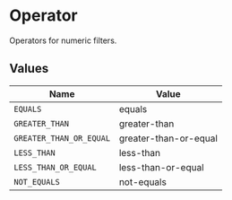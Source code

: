 # Operator

Operators for numeric filters.


## Values

| Name                    | Value                   |
| ----------------------- | ----------------------- |
| `EQUALS`                | equals                  |
| `GREATER_THAN`          | greater-than            |
| `GREATER_THAN_OR_EQUAL` | greater-than-or-equal   |
| `LESS_THAN`             | less-than               |
| `LESS_THAN_OR_EQUAL`    | less-than-or-equal      |
| `NOT_EQUALS`            | not-equals              |